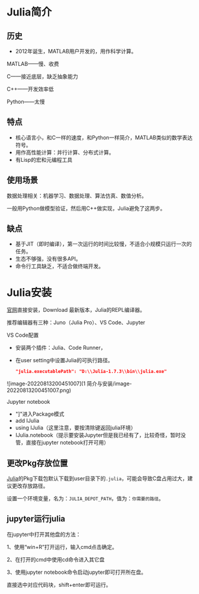 # Julia简介

## 历史

- 2012年诞生，MATLAB用户开发的，用作科学计算。

MATLAB——慢、收费

C——接近底层，缺乏抽象能力

C++——开发效率低

Python——太慢

## 特点

- 核心语言小，和C一样的速度，和Python一样简介，MATLAB类似的数学表达符号。
- 用作高性能计算：并行计算、分布式计算。
- 有Lisp的宏和元编程工具

## 使用场景

数据处理相关：机器学习、数据处理、算法仿真、数值分析。

一般用Python做模型验证，然后用C++做实现，Julia避免了这两步。

## 缺点

- 基于JIT（即时编译），第一次运行的时间比较慢，不适合小规模只运行一次的任务。
- 生态不够强，没有很多API。
- 命令行工具缺乏，不适合做终端开发。

# Julia安装

[官网](https://julialang.org/)直接安装，Download 最新版本，Julia的REPL编译器。

推荐编辑器有三种：Juno（Julia Pro）、VS Code、Jupyter

VS Code配置

- 安装两个插件：Julia、Code Runner，

- 在user setting中设置Julia的可执行路径。

  ```json
  "julia.executablePath": "D:\\Julia-1.7.3\\bin\\julia.exe"
  ```

![image-20220813200451007](1 简介与安装/image-20220813200451007.png)

Jupyter notebook

- "]"进入Package模式
- add IJulia
- using IJulia（这里注意，要按清除键返回julia环境）
- IJulia.notebook（提示要安装Jupyter但是我已经有了，比较奇怪，暂时没管，直接在jupyter notebook打开可用）

## 更改Pkg存放位置

[Julia](https://so.csdn.net/so/search?q=Julia&spm=1001.2101.3001.7020)的Pkg下载包默认下载到user目录下的`.julia`，可能会导致C盘占用过大，建议更改存放路径。

设置一个环境变量，名为：`JULIA_DEPOT_PATH`，值为：`你需要的路径`。

## jupyter运行julia

在jupyter中打开其他盘的方法：

1、使用“win+R”打开运行，输入cmd点击确定。

2、在打开的cmd中使用cd命令进入其它盘

3、使用jupyter notebook命令启动jupyter即可打开所在盘。

直接选中对应代码块，shift+enter即可运行。